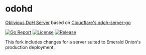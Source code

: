 # odohd

[Oblivious DoH Server](https://tools.ietf.org/html/draft-pauly-dprive-oblivious-doh) based on [Cloudflare's odoh-server-go](https://github.com/cloudflare/odoh-server-go)

[![Go Report](https://goreportcard.com/badge/github.com/emeraldonion/odohd?style=for-the-badge)](https://goreportcard.com/report/github.com/emeraldonion/odohd)
[![License](https://img.shields.io/github/license/emeraldonion/odohd?style=for-the-badge)](https://raw.githubusercontent.com/emeraldonion/odohd/main/LICENSE)
[![Release](https://img.shields.io/github/v/release/emeraldonion/odohd?style=for-the-badge)](https://github.com/emeraldonion/odohd/releases)

This fork includes changes for a server suited to Emerald Onion's production deployment.
